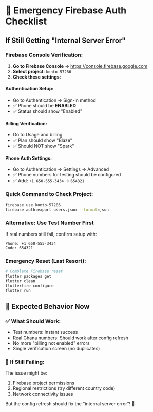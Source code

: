 # 🚨 Emergency Firebase Auth Checklist

## If Still Getting "Internal Server Error"

### **Firebase Console Verification:**

1. **Go to Firebase Console** → https://console.firebase.google.com
2. **Select project**: `konto-57286`
3. **Check these settings:**

#### **Authentication Setup:**
- Go to Authentication → Sign-in method
- ✅ Phone should be **ENABLED**
- ✅ Status should show "Enabled"

#### **Billing Verification:**
- Go to Usage and billing
- ✅ Plan should show "Blaze"
- ✅ Should NOT show "Spark"

#### **Phone Auth Settings:**
- Go to Authentication → Settings → Advanced
- ✅ Phone numbers for testing should be configured
- ✅ Add: `+1 650-555-3434` → `654321`

### **Quick Command to Check Project:**
```bash
firebase use konto-57286
firebase auth:export users.json --format=json
```

### **Alternative: Use Test Number First**
If real numbers still fail, confirm setup with:
```
Phone: +1 650-555-3434
Code: 654321
```

### **Emergency Reset (Last Resort):**
```bash
# Complete Firebase reset
flutter packages get
flutter clean
flutterfire configure
flutter run
```

## 🎯 Expected Behavior Now

### **✅ What Should Work:**
- Test numbers: Instant success
- Real Ghana numbers: Should work after config refresh
- No more "billing not enabled" errors
- Single verification screen (no duplicates)

### **🚨 If Still Failing:**
The issue might be:
1. Firebase project permissions
2. Regional restrictions (try different country code)
3. Network connectivity issues

But the config refresh should fix the "internal server error"! 🚀
